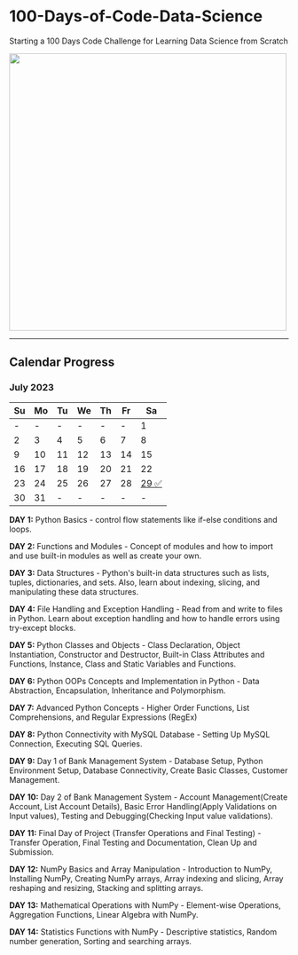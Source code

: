 # 100-Days-of-Code-Data-Science
Starting a 100 Days Code Challenge for Learning Data Science from Scratch

<img src ="https://github.com/mankarsnehal/100-Days-of-Code-Data-Science/blob/main/data_science.jpg" height = "500">


---

## Calendar Progress

### July 2023

| Su | Mo | Tu | We | Th | Fr | Sa |
| - | - | - | - | - | - | - |
| - | - | - | - | - | - | 1 |
| 2 | 3 | 4 | 5 | 6 | 7 | 8 |
| 9 | 10 | 11 | 12 | 13 | 14 | 15 |
| 16 | 17 | 18 | 19 | 20 | 21 | 22 |
| 23 | 24 | 25 | 26 | 27 | 28 | [29 ✅](https://github.com/mankarsnehal/100-Days-of-Code-Data-Science/tree/main/14.%20Day%2014%20-%20NumPy%20Statistic%20Functions) |
| 30 | 31 | - | - | - | - | - |






**DAY 1:** Python Basics - control flow statements like if-else conditions and loops.

**DAY 2:** Functions and Modules - Concept of modules and how to import and use built-in modules as well as create your own.

**DAY 3:** Data Structures - Python's built-in data structures such as lists, tuples, dictionaries, and sets. Also, learn about indexing, slicing, and manipulating these data structures.

**DAY 4:** File Handling and Exception Handling - Read from and write to files in Python. Learn about exception handling and how to handle errors using try-except blocks.

**DAY 5:** Python Classes and Objects - Class Declaration, Object Instantiation, Constructor and Destructor, Built-in Class Attributes and Functions, Instance, Class and Static Variables and Functions.

**DAY 6:** Python OOPs Concepts and Implementation in Python - Data Abstraction, Encapsulation, Inheritance and Polymorphism.

**DAY 7:** Advanced Python Concepts - Higher Order Functions, List Comprehensions, and Regular Expressions (RegEx)

**DAY 8:** Python Connectivity with MySQL Database - Setting Up MySQL Connection, Executing SQL Queries.

**DAY 9:** Day 1 of Bank Management System - Database Setup, Python Environment Setup, Database Connectivity, Create Basic Classes, Customer Management.

**DAY 10:** Day 2 of Bank Management System - Account Management(Create Account, List Account Details), Basic Error Handling(Apply Validations on Input values), Testing and Debugging(Checking Input value validations).

**DAY 11:** Final Day of Project (Transfer Operations and Final Testing) - Transfer Operation, Final Testing and Documentation, Clean Up and Submission.

**DAY 12:** NumPy Basics and Array Manipulation - Introduction to NumPy, Installing NumPy, Creating NumPy arrays, Array indexing and slicing, Array reshaping and resizing, Stacking and splitting arrays.

**DAY 13:** Mathematical Operations with NumPy - Element-wise Operations, Aggregation Functions, Linear Algebra with NumPy.

**DAY 14:** Statistics Functions with NumPy - Descriptive statistics, Random number generation, Sorting and searching arrays.


